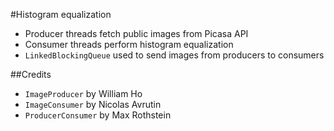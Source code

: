 #Histogram equalization

* Producer threads fetch public images from Picasa API 
* Consumer threads perform histogram equalization
* `LinkedBlockingQueue` used to send images from producers to consumers

##Credits

* `ImageProducer` by William Ho
* `ImageConsumer` by Nicolas Avrutin 
* `ProducerConsumer` by Max Rothstein 

